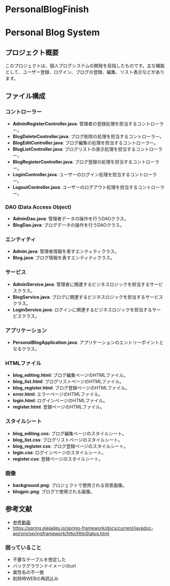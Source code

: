 # PersonalBlogFinish

# Personal Blog System

## プロジェクト概要
このプロジェクトは、個人ブログシステムの開発を目指したものです。主な機能として、ユーザー登録、ログイン、ブログの登録、編集、リスト表示などがあります。

## ファイル構成

### コントローラー
- **AdminRegisterController.java**: 管理者の登録処理を担当するコントローラー。
- **BlogDeleteController.java**: ブログ削除の処理を担当するコントローラー。
- **BlogEditController.java**: ブログ編集の処理を担当するコントローラー。
- **BlogListController.java**: ブログリストの表示処理を担当するコントローラー。
- **BlogRegisterController.java**: ブログ登録の処理を担当するコントローラー。
- **LoginController.java**: ユーザーのログイン処理を担当するコントローラー。
- **LogoutController.java**: ユーザーのログアウト処理を担当するコントローラー。

### DAO (Data Access Object)
- **AdminDao.java**: 管理者データの操作を行うDAOクラス。
- **BlogDao.java**: ブログデータの操作を行うDAOクラス。

### エンティティ
- **Admin.java**: 管理者情報を表すエンティティクラス。
- **Blog.java**: ブログ情報を表すエンティティクラス。

### サービス
- **AdminService.java**: 管理者に関連するビジネスロジックを担当するサービスクラス。
- **BlogService.java**: ブログに関連するビジネスロジックを担当するサービスクラス。
- **LoginService.java**: ログインに関連するビジネスロジックを担当するサービスクラス。

### アプリケーション
- **PersonalBlogApplication.java**: アプリケーションのエントリーポイントとなるクラス。

### HTMLファイル
- **blog_editing.html**: ブログ編集ページのHTMLファイル。
- **blog_list.html**: ブログリストページのHTMLファイル。
- **blog_register.html**: ブログ登録ページのHTMLファイル。
- **error.html**: エラーページのHTMLファイル。
- **login.html**: ログインページのHTMLファイル。
- **register.html**: 登録ページのHTMLファイル。

### スタイルシート
- **blog_editing.css**: ブログ編集ページのスタイルシート。
- **blog_list.css**: ブログリストページのスタイルシート。
- **blog_register.css**: ブログ登録ページのスタイルシート。
- **login.css**: ログインページのスタイルシート。
- **register.css**: 登録ページのスタイルシート。

### 画像
- **background.png**: プロジェクトで使用される背景画像。
- **blogpic.png**: ブログで使用される画像。

## 参考文献
- [参考動画](https://www.youtube.com/watch?v=uTCmNDnP2VY&t=26s)
- https://spring.pleiades.io/spring-framework/docs/current/javadoc-api/org/springframework/http/HttpStatus.html

### 困っていること
- 不要なテーブルを想定した
- バックグラウンドイメージのurl
- 属性名の不一致
- 削除時WEBの再読込み
